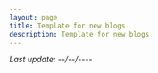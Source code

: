 ```yaml
---
layout: page
title: Template for new blogs
description: Template for new blogs
---
```

*Last update: --/--/----*
